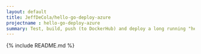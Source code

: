```yaml
---
layout: default
title: JeffDeCola/hello-go-deploy-azure
projectname : hello-go-deploy-azure
summary: Test, build, push (to DockerHub) and deploy a long running "hello-world" Docker Image to Microsoft azure.
---
```


{% include README.md %}
